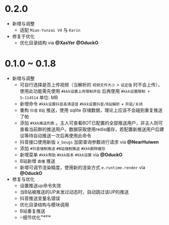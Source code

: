 # 0.2.0
- 新增与调整
  - 适配 `Miao-Yunzai V4` 与 `Karin`
- 修复于优化
  - 优化目录结构 via **@XasYer** **@OduckO**

# 0.1.0 ~ 0.1.8

- 新增与调整
  - 可自行选择是否上传视频（当解析的 `视频文件大小` > `设定值` 时不会上传），使用此功能需先使用 `#kkk设置上传限制开启` 后再使用 `#kkk设置限制 + 5~114514` 单位: MB
  - 新增命令 `#kkk设置抖音高清语音` `#kkk设置抖音/B站解析` + `开启/关闭`
  - 重构 `抖音` `B站` 推送，使用 sqlite 存储数据，理论上应该不会碰到重复推送了帕
  - 添加 `#kkk推送列表` 。主人可查看BOT已配置的全部推送用户，非主人则可查看当前群的推送用户。数据获取使用redis缓存，若配置新推送用户后建议等待自动推送一次后再使用此命令
  - 抖音接口使用新版 `a_bougs` 加密查询参数进行请求 via **@NearHuiwen**
  - 添加 `#抖音强制推送` `#B站强制推送` `#kkk删除缓存`
  - 新增菜单 `#kkk帮助` `#kkk版本` `#kkk设置` via **@OduckO**
  - B站新增 `直播` 推送
  - 新增可调节渲染精度，使用新的渲染方式 `e.runtime.render` via **@OduckO**
- 修复与优化
  - 设置推送up命令失效
  - 当B站被推送的UP未发过动态时，自动跳过该UP的推送
  - 抖音推送变量名错误
  - 优化目录结构与模块调用
  - B站重复推送
  - 💦细节优化¹¹⁴⁵¹⁴
